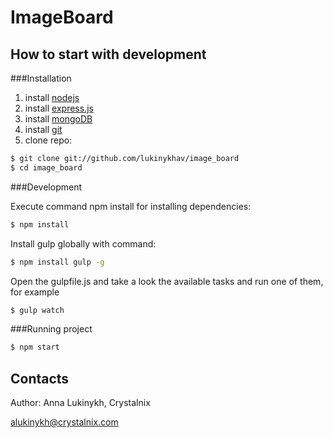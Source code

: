 ImageBoard
==========

How to start with development
-----------------------------

###Installation

1. install [nodejs]
2. install [express.js]
3. install [mongoDB]
4. install [git]
5. clone repo:
```sh
$ git clone git://github.com/lukinykhav/image_board
$ cd image_board
```

###Development

Execute command npm install for installing dependencies:
```sh
$ npm install
```
Install gulp globally with command:
```sh
$ npm install gulp -g
```
Open the gulpfile.js and take a look the available tasks and run one of them, for example
```sh
$ gulp watch
```

###Running project

```sh
$ npm start
```

Contacts
--------

Author: Anna Lukinykh, Crystalnix

<alukinykh@crystalnix.com>


[nodejs]: <https://nodejs.org/en/download/>
[express.js]: <http://expressjs.com/en/starter/installing.html>
[mongoDB]: <https://docs.mongodb.org/manual/installation/>
[git]: <https://git-scm.com/book/en/v2/Getting-Started-Installing-Git>